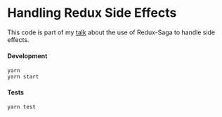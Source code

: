 # Handling Redux Side Effects

This code is part of my [talk](https://docs.google.com/presentation/d/e/2PACX-1vTJnQmpoYaR9t4q-FA4JigeoLaIXHRyiO6e85DIRjqtbnF80Hluv7ZsIetSjYBVILBBEU4NC3LfGlRa/pub?start=false&loop=false&delayms=3000) about the use of Redux-Saga to handle side effects.


#### Development

```
yarn
yarn start
```

#### Tests
```
yarn test
```

